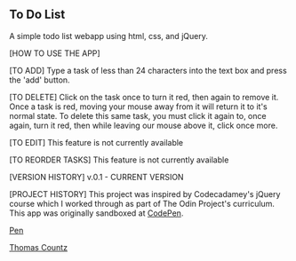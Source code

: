 To Do List
----------

A simple todo list webapp using html, css, and jQuery.

[HOW TO USE THE APP]

[TO ADD] Type a task of less than 24 characters into the text box and press the 'add' button.

[TO DELETE] Click on the task once to turn it red, then again to remove it. Once a task is red, moving your mouse away from it will return it to it's normal state. To delete this same task, you must click it again to, once again, turn it red, then while leaving our mouse above it, click once more.

[TO EDIT] This feature is not currently available

[TO REORDER TASKS] This feature is not currently available

[VERSION HISTORY]
v.0.1 - CURRENT VERSION

[PROJECT HISTORY]
This project was inspired by Codecadamey's jQuery course which I worked through as part of The Odin Project's curriculum. This app was originally sandboxed at [CodePen](http://codepen.io/).

[Pen](http://codepen.io/Thomascountz/pen/rryJoE)

[Thomas Countz](http://codepen.io/Thomascountz)
